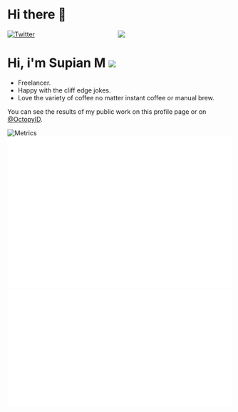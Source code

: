 # Hi there 👋

<div align="left">
  <a href="https://twitter.com/SupianIDz">
    <img
      src="https://img.shields.io/twitter/follow/SupianIDz?label=Twitter&logo=twitter&style=flat-square&color=1da1f2&logoColor=ffffff"
      alt="Twitter"
    />
  </a>

  <a href="https://api.daily.dev/get?r=SupianIDz" target="_blank">
    <img
      width="256"
      align="right"
      src="https://raw.githubusercontent.com/SupianIDz/SupianIDz/devcard/devcard.svg"
    />
  </a>
</div>

# Hi, i'm Supian M <img src="https://media.giphy.com/media/mGcNjsfWAjY5AEZNw6/giphy.gif" width="50">

- Freelancer.
- Happy with the cliff edge jokes.
- Love the variety of coffee no matter instant coffee or manual brew.

You can see the results of my public work on this profile page or on [@OctopyID](https://github.com/OctopyID).

![Metrics](https://raw.githubusercontent.com/SupianIDz/SupianIDz/github-metrics/github-metrics.svg)
![Notable Contributions](https://raw.githubusercontent.com/SupianIDz/SupianIDz/github-metrics/notable.svg)
![Achievements](https://raw.githubusercontent.com/SupianIDz/SupianIDz/github-metrics/achievements.svg)
